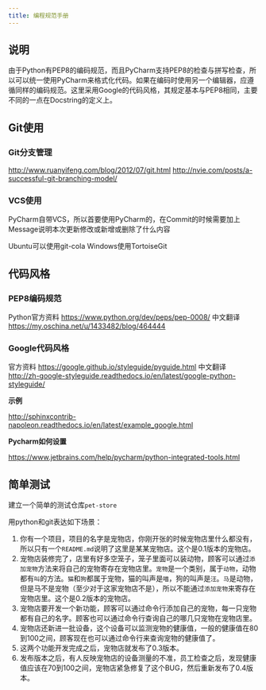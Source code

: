 ```yaml
---
title: 编程规范手册
---
```


## 说明

由于Python有PEP8的编码规范，而且PyCharm支持PEP8的检查与拼写检查，所以可以统一使用PyCharm来格式化代码。如果在编码时使用另一个编辑器，应遵循同样的编码规范。这里采用Google的代码风格，其规定基本与PEP8相同，主要不同的一点在Docstring的定义上。

## Git使用

### Git分支管理

http://www.ruanyifeng.com/blog/2012/07/git.html
http://nvie.com/posts/a-successful-git-branching-model/

### VCS使用

PyCharm自带VCS，所以首要使用PyCharm的，在Commit的时候需要加上Message说明本次更新修改或新增或删除了什么内容

Ubuntu可以使用git-cola
Windows使用TortoiseGit

## 代码风格

### PEP8编码规范

Python官方资料
https://www.python.org/dev/peps/pep-0008/
中文翻译
https://my.oschina.net/u/1433482/blog/464444

### Google代码风格

官方资料
https://google.github.io/styleguide/pyguide.html
中文翻译
http://zh-google-styleguide.readthedocs.io/en/latest/google-python-styleguide/

**示例**

http://sphinxcontrib-napoleon.readthedocs.io/en/latest/example_google.html

**Pycharm如何设置**

https://www.jetbrains.com/help/pycharm/python-integrated-tools.html


## 简单测试

建立一个简单的测试仓库`pet-store`

用python和git表达如下场景：

1. 你有一个项目，项目的名字是宠物店，你刚开张的时候宠物店里什么都没有，所以只有一个`README.md`说明了这里是某某宠物店。这个是0.1版本的宠物店。
2. 宠物店装修完了，店里有好多空笼子，笼子里面可以装动物，顾客可以通过`添加宠物`方法来将自己的宠物寄存在宠物店里。`宠物`是一个类别，属于`动物`，动物都有`叫`的方法。`猫`和`狗`都属于宠物，猫的叫声是`喵`，狗的叫声是`汪`。`马`是动物，但是马不是宠物（至少对于这家宠物店不是），所以不能通过`添加宠物`来寄存在宠物店里。这个是0.2版本的宠物店。
3. 宠物店要开发一个新功能，顾客可以通过命令行添加自己的宠物，每一只宠物都有自己的名字。顾客也可以通过命令行查询自己的哪几只宠物在宠物店里。
4. 宠物店还新进一批设备，这个设备可以监测宠物的健康值，一般的健康值在80到100之间，顾客现在也可以通过命令行来查询宠物的健康值了。
5. 这两个功能开发完成之后，宠物店就发布了0.3版本。
6. 发布版本之后，有人反映宠物店的设备测量的不准，员工检查之后，发现健康值应该在70到100之间，宠物店紧急修复了这个BUG，然后重新发布了0.4版本。

